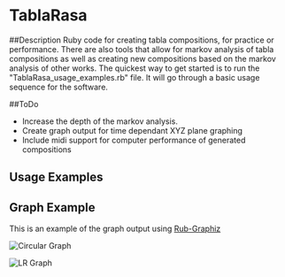 # TablaRasa
##Description
Ruby code for creating tabla compositions, for practice or performance. There are also tools that allow for markov analysis of tabla compositions
as well as creating new compositions based on the markov analysis of other works. The quickest way to get started is to run the "TablaRasa_usage_examples.rb" file. It will go through a basic usage sequence for the software.

##ToDo
* Increase the depth of the markov analysis.
* Create graph output for time dependant XYZ plane graphing
* Include midi support for computer performance of generated compositions

## Usage Examples

## Graph Example
This is an example of the graph output using [Rub-Graphiz](https://github.com/glejeune/Ruby-Graphviz/)

![Circular Graph](http://i.imgur.com/jA39HaC.png "Circular Graph output Example")

![LR Graph](http://i.imgur.com/AuPdtFE.png "Left to right output Example")

